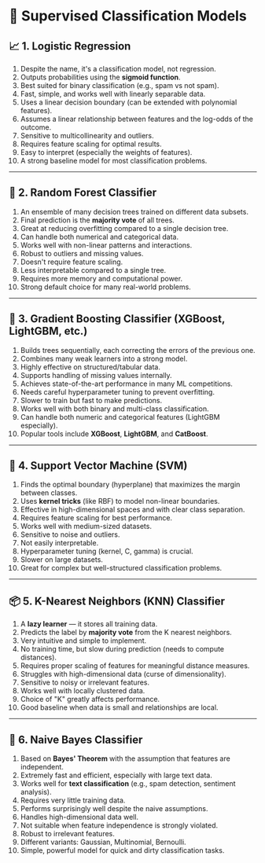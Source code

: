 # 🧠 Supervised Classification Models

## 📈 1. Logistic Regression
1. Despite the name, it's a classification model, not regression.
2. Outputs probabilities using the **sigmoid function**.
3. Best suited for binary classification (e.g., spam vs not spam).
4. Fast, simple, and works well with linearly separable data. 
5. Uses a linear decision boundary (can be extended with polynomial features).
6. Assumes a linear relationship between features and the log-odds of the outcome.
7. Sensitive to multicollinearity and outliers.
8. Requires feature scaling for optimal results.
9. Easy to interpret (especially the weights of features).
10. A strong baseline model for most classification problems.

---

## 🌲 2. Random Forest Classifier
1. An ensemble of many decision trees trained on different data subsets.
2. Final prediction is the **majority vote** of all trees.
3. Great at reducing overfitting compared to a single decision tree.
4. Can handle both numerical and categorical data.
5. Works well with non-linear patterns and interactions.
6. Robust to outliers and missing values.
7. Doesn't require feature scaling.
8. Less interpretable compared to a single tree.
9. Requires more memory and computational power.
10. Strong default choice for many real-world problems.

---

## 🚀 3. Gradient Boosting Classifier (XGBoost, LightGBM, etc.)
1. Builds trees sequentially, each correcting the errors of the previous one.
2. Combines many weak learners into a strong model.
3. Highly effective on structured/tabular data.
4. Supports handling of missing values internally.
5. Achieves state-of-the-art performance in many ML competitions.
6. Needs careful hyperparameter tuning to prevent overfitting.
7. Slower to train but fast to make predictions.
8. Works well with both binary and multi-class classification.
9. Can handle both numeric and categorical features (LightGBM especially).
10. Popular tools include **XGBoost**, **LightGBM**, and **CatBoost**.

---

## 🧠 4. Support Vector Machine (SVM)
1. Finds the optimal boundary (hyperplane) that maximizes the margin between classes.
2. Uses **kernel tricks** (like RBF) to model non-linear boundaries.
3. Effective in high-dimensional spaces and with clear class separation.
4. Requires feature scaling for best performance.
5. Works well with medium-sized datasets.
6. Sensitive to noise and outliers.
7. Not easily interpretable.
8. Hyperparameter tuning (kernel, C, gamma) is crucial.
9. Slower on large datasets.
10. Great for complex but well-structured classification problems.

---

## 📦 5. K-Nearest Neighbors (KNN) Classifier
1. A **lazy learner** — it stores all training data.
2. Predicts the label by **majority vote** from the K nearest neighbors.
3. Very intuitive and simple to implement.
4. No training time, but slow during prediction (needs to compute distances).
5. Requires proper scaling of features for meaningful distance measures.
6. Struggles with high-dimensional data (curse of dimensionality).
7. Sensitive to noisy or irrelevant features.
8. Works well with locally clustered data.
9. Choice of "K" greatly affects performance.
10. Good baseline when data is small and relationships are local.

---

## 🧪 6. Naive Bayes Classifier
1. Based on **Bayes' Theorem** with the assumption that features are independent.
2. Extremely fast and efficient, especially with large text data.
3. Works well for **text classification** (e.g., spam detection, sentiment analysis).
4. Requires very little training data.
5. Performs surprisingly well despite the naive assumptions.
6. Handles high-dimensional data well.
7. Not suitable when feature independence is strongly violated.
8. Robust to irrelevant features.
9. Different variants: Gaussian, Multinomial, Bernoulli.
10. Simple, powerful model for quick and dirty classification tasks.


